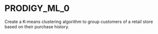 # PRODIGY_ML_0

Create a K-means clustering algorithm to group customers of a retail store based on their purchase history.
